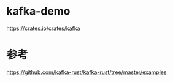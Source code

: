 # kafka-demo
https://crates.io/crates/kafka

# 参考
https://github.com/kafka-rust/kafka-rust/tree/master/examples
